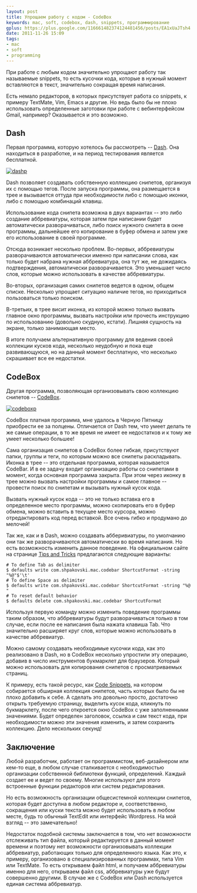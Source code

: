 ```yaml
---
layout: post
title: Упрощаем работу с кодом - CodeBox
keywords: mac, soft, codebox, dash, snippets, программирование
gplus: https://plus.google.com/116661482374124481456/posts/EA1xUaJTsh4
date: 2011-11-26 15:09
tags:
- mac
- soft
- programming
---
```

При работе с любым кодом значительно упрощают работу так называемые snippets, то есть кусочки кода, которые в нужный момент вставляются в текст, значительно сокращая время написания.

Есть немало редакторов, в которых присутствует работа со snippets, к примеру TextMate, Vim, Emacs и другие. Но ведь было бы не плохо использовать определенные заготовки при работе с вебинтерфейсом Gmail, например? Оказывается и это возможно.

## Dash

Первая программа, которую хотелось бы рассмотреть -- [Dash][]. Она находиться в разработке, и на период тестирования является бесплатной.

[Dash]: http://itunes.apple.com/ru/app/dash/id458034879?mt=12
    "Dash - Developer Tools"

[![dashp][]](https://static.juev.org/2011/11/dash.png)

[dashp]: https://static.juev.org/2011/11/dash-th.jpg

Dash позволяет создавать собственную коллекцию снипетов, организуя их с помощью тегов.  После запуска программы, она размещается в трее и вызывается оттуда при необходимости либо с помощью иконки, либо с помощью комбинаций клавиш.

Использование кода снипета возможна в двух вариантах -- это либо создание аббревиатуры, которая затем при написании будет автоматически разворачиваться, либо поиск нужного снипета в окне программы, дальнейшее его копирование в буфер обмена и затем уже его использование в своей программе.

Отсюда возникает несколько проблем. Во-первых, аббревиатуры разворачиваются автоматически именно при написании слова, как только будет набрана нужная аббревиатура, она тут же, не дожидаясь подтверждения, автоматически разворачивается. Это уменьшает число слов, которые можно использовать в качестве аббревиатуры.

Во-вторых, организация самих снипетов ведется в одном, общем списке. Несколько упрощает ситуацию наличие тегов, но приходиться пользоваться только поиском.

В-третьих, в трее висит иконка, из которой можно только вызвать главное окно программы, вызвать настройки или прочесть инструкцию по использованию (довольно скудную, кстати). Лишняя сущность на экране, только занимающая место.

В итоге получаем альтернативную программу для ведения своей коллекции кусков кода, несколько неудобную и пока еще развивающуюся, но на данный момент бесплатную, что несколько скрашивает все ее недостатки.

## CodeBox

Другая программа, позволяющая организовывать свою коллекцию снипетов -- [CodeBox][].

[Codebox]: http://itunes.apple.com/ru/app/codebox/id412536790?mt=12
    "CodeBox"

[![codeboxp][]](https://static.juev.org/2011/11/codebox.png)

[codeboxp]: https://static.juev.org/2011/11/codebox-th.jpg

CodeBox платная программа, мне удалось в Черную Пятницу приобрести ее за полцены.  Отличается от Dash тем, что умеет делать те же самые операции, в то же время не имеет ее недостатков и к тому же умеет несколько большее!

Сама организация снипетов в CodeBox более гибкая, присутствуют папки, группы и теги, по которым можно все снипеты раскладывать. Иконка в трее -- это отдельная программа, которая называется CodeBar. И в ее задачу входит организацию работы со снипетами в момент, когда основная программа закрыта. При этом через иконку в трее можно вызвать настройки программы и самое главное -- провести поиск по снипетам и вызывать нужный кусок кода.

Вызвать нужный кусок кода -- это не только вставка его в определенное место программы, можно скопировать его в буфер обмена, можно вставить в текущее место курсора, можно отредактировать код перед вставкой. Все очень гибко и продумано до мелочей!

Так же, как и в Dash, можно создавать абберивиатуры, по умолчанию они так же разворачиваются автоматически во время написания. Но есть возможность изменить данное поведение. На официальном сайте на странице [Tips and Tricks][] предлагаются следующие варианты:

    # To define Tab as delimiter
    $ defaults write com.shpakovski.mac.codebar ShortcutFormat -string "%@"$'\t'
    # To define Space as delimiter
    $ defaults write com.shpakovski.mac.codebar ShortcutFormat -string "%@ "
    # To reset default behavior
    $ defaults delete com.shpakovski.mac.codebar ShortcutFormat

[Tips and Tricks]: http://www.shpakovski.com/codebox/hidden-features
    "CodeBox: Tips and Tricks"

Используя первую команду можно изменить поведение программы таким образом, что аббревиатуры будут разворачиваться только в том случае, если после ее написания была нажата клавиша Tab. Что значительно расширяет круг слов, которые можно использовать в качестве аббревиатур.

Можно самому создавать необходимые кусочки кода, как это реализовано в Dash, но в CodeBox несколько упростили эту операцию, добавив в число инструментов букмарклет для браузеров. Который можно использовать для копирования снипетов с просматриваемых страниц.

К примеру, есть такой ресурс, как [Code Snippets][], на котором собирается обширная коллекция снипетов, часть которых было бы не плохо добавить к себе. А сделать это довольно просто, достаточно открыть требуемую страницу, выделить кусок кода, кликнуть по букмарклету, после чего откроется окно CodeBox с уже заполненными значениями. Будет определен заголовок, ссылка и сам текст кода, при необходимости можно эти значения изменить, и затем сохранить коллекцию. Дело нескольких секунд!

[Code Snippets]: http://snipplr.com/
    "Code Snippets"

## Заключение

Любой разработчик, работает он программистом, веб-дизайнером или кем-то еще, в любом случае сталкивается с необходимостью организации собственной библиотеки функций, определений. Каждый создает ее и ведет по своему. Многие используют для этого встроенные функции редакторов или систем редактирования.

Но есть возможность организации общесистемной коллекции снипетов, которая будет доступна в любом редакторе и, соответственно, сокращения или куски текста можно будет использовать в любом месте, будь то обычный TextEdit или интерфейс Wordpress. На мой взгляд -- это замечательно!

Недостаток подобной системы заключается в том, что нет возможности отслеживать тип файла, который редактируется в данный момент времени и поэтому нет возможности организовывать коллекции аббревиатур, работающих только для определенного языка. Как это, к примеру, организовано в специализированных программах, типа Vim или TextMate. То есть открываем файл html, и получаем аббревиатуры именно для него, открываем файл css, аббревиатуры уже будут совершенно другими. В случае же с CodeBox или Dash используется единая система аббревиатур.
